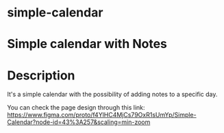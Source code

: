# simple-calendar

# Simple calendar with Notes

# Description
It's a simple calendar with the possibility of adding notes to a specific day.

You can check the page design through this link:
https://www.figma.com/proto/f4YlHC4MjCs79OxR1sUmYp/Simple-Calendar?node-id=43%3A257&scaling=min-zoom
